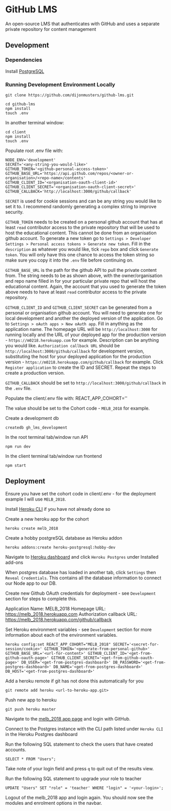 # GitHub LMS

An open-source LMS that authenticates with GitHub and uses a separate private repository for content management

## Development

### Dependencies

Install [PostgreSQL](https://www.postgresql.org/download/)

### Running Development Environment Locally

```
git clone https://github.com/dijonmusters/github-lms.git
```

```
cd github-lms
npm install
touch .env
```

In another terminal window:

```
cd client
npm install
touch .env
```

Populate root .env file with:

```
NODE_ENV='development'
SECRET='<any-string-you-would-like>'
GITHUB_TOKEN='<github-personal-access-token>'
GITHUB_BASE_URL='https://api.github.com/repos/<owner-or-organisation>/<repo-name>/contents'
GITHUB_CLIENT_ID='<organisation-oauth-client-id>'
GITHUB_CLIENT_SECRET='<organisation-oauth-client-secret>'
GITHUB_CALLBACK='http://localhost:3000/github/callback'
```

`SECRET` is used for cookie sessions and can be any string you would like to set it to. I recommend randomly generating a complex string to improve security.

`GITHUB_TOKEN` needs to be created on a personal github account that has at least `read` contributor access to the private repository that will be used to host the educational content. This cannot be done from an organisation github account. To generate a new token go to `Settings > Developer Settings > Personal access tokens > Generate new token`. Fill in the `description` as whatever you would like, tick `repo` box and click `Generate token`. You will only have this one chance to access the token string so make sure you copy it into the `.env` file before continuing on.

`GITHUB_BASE_URL` is the path for the github API to pull the private content from. The string needs to be as shown above, with the owner/organisation and repo name filled in for your particular private repo that will host the educational content. Again, the account that you used to generate the token above needs to have at least `read` contributor access to the private repository.

`GITHUB_CLIENT_ID` and `GITHUB_CLIENT_SECRET` can be generated from a personal or organisation github account. You will need to generate one for local development and another the deployed version of the application. Go to `Settings > oAuth apps > New oAuth app`. Fill in anything as the application name. The homepage URL will be `http://localhost:3000` for running locally and the URL of your deployed app for the production version - `https://m0218.herokuapp.com` for example. Description can be anything you would like. `Authorization callback URL` should be `http://localhost:3000/github/callback` for development version, substituting the host for your deployed application for the production version - `https://m0218.herokuapp.com/github/callback` for example. Click `Register application` to create the ID and SECRET. Repeat the steps to create a production version.

`GITHUB_CALLBACK` should be set to `http://localhost:3000/github/callback` in the `.env` file.

Populate the client/.env file with:
REACT_APP_COHORT='<cohort-code>'

The value should be set to the Cohort code - `MELB_2018` for example.

Create a development db

```
createdb gh_lms_development
```

In the root terminal tab/window run API

```
npm run dev
```

In the client terminal tab/window run frontend

```
npm start
```

## Deployment

Ensure you have set the cohort code in client/.env - for the deployment example I will use `MELB_2018`.

Install [Heroku CLI](https://devcenter.heroku.com/articles/heroku-cli#download-and-install) if you have not already done so

Create a new heroku app for the cohort

```
heroku create melb_2018
```

Create a hobby postgreSQL database as Heroku addon

```
heroku addons:create heroku-postgresql:hobby-dev
```

Navigate to [Heroku dashboard]() and click `Heroku Postgres` under Installed add-ons

When postgres database has loaded in another tab, click `Settings` then `Reveal Credentials`. This contains all the database information to connect our Node app to our DB.

Create new Github OAuth credentials for deployment - see `Development` section for steps to complete this.

Application Name: MELB_2018
Homepage URL: https://melb_2018.herokuapp.com
Authorization callback URL: https://melb_2018.herokuapp.com/github/callback

Set Heroku environment variables - see `Development` section for more information about each of the environment variables.

```
heroku config:set REACT_APP_COHORT="MELB_2018" SECRET='<secret-for-session/cookie>' GITHUB_TOKEN='<generate-from-personal-github>' GITHUB_BASE_URL='<url-for-content>' GITHUB_CLIENT_ID='<get-from-github-oauth-page>' GITHUB_CLIENT_SECRET='<get-from-github-oauth-page>' DB_USER='<get-from-postgres-dashboard>' DB_PASSWORD='<get-from-postgres-dashboard>' DB_NAME='<get-from-postgres-dashboard>' DB_HOST='<get-from-postgres-dashboard>'
```

Add a heroku remote if git has not done this automatically for you

```
git remote add heroku <url-to-heroku-app.git>
```

Push new app to heroku

```
git push heroku master
```

Navigate to the [melb_2018 app page](https://melb_2018.herokuapp.com) and login with GitHub.

Connect to the Postgres instance with the CLI path listed under `Heroku CLI` in the Heroku Postgres dashboard

Run the following SQL statement to check the users that have created accounts.

```
SELECT * FROM "Users";
```

Take note of your login field and press `q` to quit out of the results view.

Run the following SQL statement to upgrade your role to teacher

```
UPDATE "Users" SET "role" = 'teacher' WHERE "login" = '<your-login>';
```

Logout of the melb_2018 app and login again. You should now see the modules and enrolment options in the navbar.